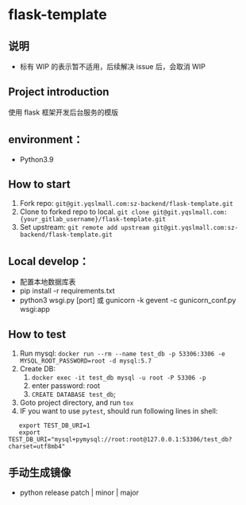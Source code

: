 # flask-template
## 说明
- 标有 WIP 的表示暂不适用，后续解决 issue 后，会取消 WIP
## Project introduction
使用 flask 框架开发后台服务的模版

## environment：
- Python3.9

## How to start
1. Fork repo: `git@git.yqslmall.com:sz-backend/flask-template.git`
2. Clone to forked repo to local. `git clone git@git.yqslmall.com:{your_gitlab_username}/flask-template.git`
3. Set upstream: `git remote add upstream git@git.yqslmall.com:sz-backend/flask-template.git`

## Local develop：
- 配置本地数据库表
- pip install -r requirements.txt
- python3 wsgi.py [port] 或 gunicorn -k gevent -c gunicorn_conf.py wsgi:app

## How to test
1. Run mysql: `docker run --rm --name test_db -p 53306:3306 -e MYSQL_ROOT_PASSWORD=root -d mysql:5.7`
2. Create DB:
    1. `docker exec -it test_db mysql -u root -P 53306 -p`
    2. enter password: root
    3. `CREATE DATABASE test_db`;
3. Goto project directory, and run `tox`
4. IF you want to use `pytest`, should run following lines in shell:
```
   export TEST_DB_URI=1
   export TEST_DB_URI="mysql+pymysql://root:root@127.0.0.1:53306/test_db?charset=utf8mb4"
```

## 手动生成镜像
- python release patch | minor | major